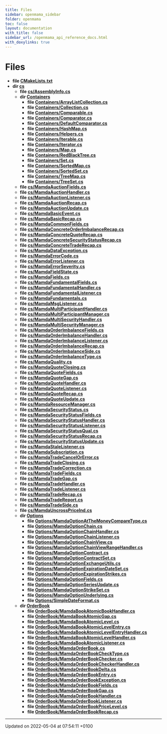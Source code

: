 ```yaml
---
title: Files
sidebar: openmama_sidebar
folder: openmama
toc: false
layout: documentation
with_title: false
sidebar_url: /openmama_api_reference_docs.html
with_doxylinks: true
---
```


# Files




* **file [CMakeLists.txt](CMakeLists_8txt.html#file-cmakelists.txt)** 
* **dir [cs](dir_4e4f46edf152d32654a17ae649564aeb.html#dir-cs)** 
    * **file [cs/AssemblyInfo.cs](AssemblyInfo_8cs.html#file-assemblyinfo.cs)** 
    * **dir [Containers](dir_cc26762c6619e730b032e1ed348b6d3b.html#dir-containers)** 
        * **file [Containers/ArrayListCollection.cs](ArrayListCollection_8cs.html#file-arraylistcollection.cs)** 
        * **file [Containers/Collection.cs](Collection_8cs.html#file-collection.cs)** 
        * **file [Containers/Comparable.cs](Comparable_8cs.html#file-comparable.cs)** 
        * **file [Containers/Comparator.cs](Comparator_8cs.html#file-comparator.cs)** 
        * **file [Containers/DefaultComparator.cs](DefaultComparator_8cs.html#file-defaultcomparator.cs)** 
        * **file [Containers/HashMap.cs](HashMap_8cs.html#file-hashmap.cs)** 
        * **file [Containers/Helpers.cs](Helpers_8cs.html#file-helpers.cs)** 
        * **file [Containers/Iterable.cs](Iterable_8cs.html#file-iterable.cs)** 
        * **file [Containers/Iterator.cs](Iterator_8cs.html#file-iterator.cs)** 
        * **file [Containers/Map.cs](Map_8cs.html#file-map.cs)** 
        * **file [Containers/RedBlackTree.cs](RedBlackTree_8cs.html#file-redblacktree.cs)** 
        * **file [Containers/Set.cs](Set_8cs.html#file-set.cs)** 
        * **file [Containers/SortedMap.cs](SortedMap_8cs.html#file-sortedmap.cs)** 
        * **file [Containers/SortedSet.cs](SortedSet_8cs.html#file-sortedset.cs)** 
        * **file [Containers/TreeMap.cs](TreeMap_8cs.html#file-treemap.cs)** 
        * **file [Containers/TreeSet.cs](TreeSet_8cs.html#file-treeset.cs)** 
    * **file [cs/MamdaAuctionFields.cs](MamdaAuctionFields_8cs.html#file-mamdaauctionfields.cs)** 
    * **file [cs/MamdaAuctionHandler.cs](MamdaAuctionHandler_8cs.html#file-mamdaauctionhandler.cs)** 
    * **file [cs/MamdaAuctionListener.cs](MamdaAuctionListener_8cs.html#file-mamdaauctionlistener.cs)** 
    * **file [cs/MamdaAuctionRecap.cs](MamdaAuctionRecap_8cs.html#file-mamdaauctionrecap.cs)** 
    * **file [cs/MamdaAuctionUpdate.cs](MamdaAuctionUpdate_8cs.html#file-mamdaauctionupdate.cs)** 
    * **file [cs/MamdaBasicEvent.cs](MamdaBasicEvent_8cs.html#file-mamdabasicevent.cs)** 
    * **file [cs/MamdaBasicRecap.cs](MamdaBasicRecap_8cs.html#file-mamdabasicrecap.cs)** 
    * **file [cs/MamdaCommonFields.cs](MamdaCommonFields_8cs.html#file-mamdacommonfields.cs)** 
    * **file [cs/MamdaConcreteOrderImbalanceRecap.cs](MamdaConcreteOrderImbalanceRecap_8cs.html#file-mamdaconcreteorderimbalancerecap.cs)** 
    * **file [cs/MamdaConcreteQuoteRecap.cs](MamdaConcreteQuoteRecap_8cs.html#file-mamdaconcretequoterecap.cs)** 
    * **file [cs/MamdaConcreteSecurityStatusRecap.cs](MamdaConcreteSecurityStatusRecap_8cs.html#file-mamdaconcretesecuritystatusrecap.cs)** 
    * **file [cs/MamdaConcreteTradeRecap.cs](MamdaConcreteTradeRecap_8cs.html#file-mamdaconcretetraderecap.cs)** 
    * **file [cs/MamdaDataException.cs](MamdaDataException_8cs.html#file-mamdadataexception.cs)** 
    * **file [cs/MamdaErrorCode.cs](MamdaErrorCode_8cs.html#file-mamdaerrorcode.cs)** 
    * **file [cs/MamdaErrorListener.cs](MamdaErrorListener_8cs.html#file-mamdaerrorlistener.cs)** 
    * **file [cs/MamdaErrorSeverity.cs](MamdaErrorSeverity_8cs.html#file-mamdaerrorseverity.cs)** 
    * **file [cs/MamdaFieldState.cs](MamdaFieldState_8cs.html#file-mamdafieldstate.cs)** 
    * **file [cs/MamdaFields.cs](MamdaFields_8cs.html#file-mamdafields.cs)** 
    * **file [cs/MamdaFundamentalFields.cs](MamdaFundamentalFields_8cs.html#file-mamdafundamentalfields.cs)** 
    * **file [cs/MamdaFundamentalHandler.cs](MamdaFundamentalHandler_8cs.html#file-mamdafundamentalhandler.cs)** 
    * **file [cs/MamdaFundamentalListener.cs](MamdaFundamentalListener_8cs.html#file-mamdafundamentallistener.cs)** 
    * **file [cs/MamdaFundamentals.cs](MamdaFundamentals_8cs.html#file-mamdafundamentals.cs)** 
    * **file [cs/MamdaMsgListener.cs](MamdaMsgListener_8cs.html#file-mamdamsglistener.cs)** 
    * **file [cs/MamdaMultiParticipantHandler.cs](MamdaMultiParticipantHandler_8cs.html#file-mamdamultiparticipanthandler.cs)** 
    * **file [cs/MamdaMultiParticipantManager.cs](MamdaMultiParticipantManager_8cs.html#file-mamdamultiparticipantmanager.cs)** 
    * **file [cs/MamdaMultiSecurityHandler.cs](MamdaMultiSecurityHandler_8cs.html#file-mamdamultisecurityhandler.cs)** 
    * **file [cs/MamdaMultiSecurityManager.cs](MamdaMultiSecurityManager_8cs.html#file-mamdamultisecuritymanager.cs)** 
    * **file [cs/MamdaOrderImbalanceFields.cs](MamdaOrderImbalanceFields_8cs.html#file-mamdaorderimbalancefields.cs)** 
    * **file [cs/MamdaOrderImbalanceHandler.cs](MamdaOrderImbalanceHandler_8cs.html#file-mamdaorderimbalancehandler.cs)** 
    * **file [cs/MamdaOrderImbalanceListener.cs](MamdaOrderImbalanceListener_8cs.html#file-mamdaorderimbalancelistener.cs)** 
    * **file [cs/MamdaOrderImbalanceRecap.cs](MamdaOrderImbalanceRecap_8cs.html#file-mamdaorderimbalancerecap.cs)** 
    * **file [cs/MamdaOrderImbalanceSide.cs](MamdaOrderImbalanceSide_8cs.html#file-mamdaorderimbalanceside.cs)** 
    * **file [cs/MamdaOrderImbalanceType.cs](MamdaOrderImbalanceType_8cs.html#file-mamdaorderimbalancetype.cs)** 
    * **file [cs/MamdaQuality.cs](MamdaQuality_8cs.html#file-mamdaquality.cs)** 
    * **file [cs/MamdaQuoteClosing.cs](MamdaQuoteClosing_8cs.html#file-mamdaquoteclosing.cs)** 
    * **file [cs/MamdaQuoteFields.cs](MamdaQuoteFields_8cs.html#file-mamdaquotefields.cs)** 
    * **file [cs/MamdaQuoteGap.cs](MamdaQuoteGap_8cs.html#file-mamdaquotegap.cs)** 
    * **file [cs/MamdaQuoteHandler.cs](MamdaQuoteHandler_8cs.html#file-mamdaquotehandler.cs)** 
    * **file [cs/MamdaQuoteListener.cs](MamdaQuoteListener_8cs.html#file-mamdaquotelistener.cs)** 
    * **file [cs/MamdaQuoteRecap.cs](MamdaQuoteRecap_8cs.html#file-mamdaquoterecap.cs)** 
    * **file [cs/MamdaQuoteUpdate.cs](MamdaQuoteUpdate_8cs.html#file-mamdaquoteupdate.cs)** 
    * **file [cs/MamdaResourceManager.cs](MamdaResourceManager_8cs.html#file-mamdaresourcemanager.cs)** 
    * **file [cs/MamdaSecurityStatus.cs](MamdaSecurityStatus_8cs.html#file-mamdasecuritystatus.cs)** 
    * **file [cs/MamdaSecurityStatusFields.cs](MamdaSecurityStatusFields_8cs.html#file-mamdasecuritystatusfields.cs)** 
    * **file [cs/MamdaSecurityStatusHandler.cs](MamdaSecurityStatusHandler_8cs.html#file-mamdasecuritystatushandler.cs)** 
    * **file [cs/MamdaSecurityStatusListener.cs](MamdaSecurityStatusListener_8cs.html#file-mamdasecuritystatuslistener.cs)** 
    * **file [cs/MamdaSecurityStatusQual.cs](MamdaSecurityStatusQual_8cs.html#file-mamdasecuritystatusqual.cs)** 
    * **file [cs/MamdaSecurityStatusRecap.cs](MamdaSecurityStatusRecap_8cs.html#file-mamdasecuritystatusrecap.cs)** 
    * **file [cs/MamdaSecurityStatusUpdate.cs](MamdaSecurityStatusUpdate_8cs.html#file-mamdasecuritystatusupdate.cs)** 
    * **file [cs/MamdaStaleListener.cs](MamdaStaleListener_8cs.html#file-mamdastalelistener.cs)** 
    * **file [cs/MamdaSubscription.cs](MamdaSubscription_8cs.html#file-mamdasubscription.cs)** 
    * **file [cs/MamdaTradeCancelOrError.cs](MamdaTradeCancelOrError_8cs.html#file-mamdatradecancelorerror.cs)** 
    * **file [cs/MamdaTradeClosing.cs](MamdaTradeClosing_8cs.html#file-mamdatradeclosing.cs)** 
    * **file [cs/MamdaTradeCorrection.cs](MamdaTradeCorrection_8cs.html#file-mamdatradecorrection.cs)** 
    * **file [cs/MamdaTradeFields.cs](MamdaTradeFields_8cs.html#file-mamdatradefields.cs)** 
    * **file [cs/MamdaTradeGap.cs](MamdaTradeGap_8cs.html#file-mamdatradegap.cs)** 
    * **file [cs/MamdaTradeHandler.cs](MamdaTradeHandler_8cs.html#file-mamdatradehandler.cs)** 
    * **file [cs/MamdaTradeListener.cs](MamdaTradeListener_8cs.html#file-mamdatradelistener.cs)** 
    * **file [cs/MamdaTradeRecap.cs](MamdaTradeRecap_8cs.html#file-mamdatraderecap.cs)** 
    * **file [cs/MamdaTradeReport.cs](MamdaTradeReport_8cs.html#file-mamdatradereport.cs)** 
    * **file [cs/MamdaTradeSide.cs](MamdaTradeSide_8cs.html#file-mamdatradeside.cs)** 
    * **file [cs/MamdaUncrossPriceInd.cs](MamdaUncrossPriceInd_8cs.html#file-mamdauncrosspriceind.cs)** 
    * **dir [Options](dir_ceb9191ea9fd20b2b070e24717e67db7.html#dir-options)** 
        * **file [Options/MamdaOptionAtTheMoneyCompareType.cs](MamdaOptionAtTheMoneyCompareType_8cs.html#file-mamdaoptionatthemoneycomparetype.cs)** 
        * **file [Options/MamdaOptionChain.cs](MamdaOptionChain_8cs.html#file-mamdaoptionchain.cs)** 
        * **file [Options/MamdaOptionChainHandler.cs](MamdaOptionChainHandler_8cs.html#file-mamdaoptionchainhandler.cs)** 
        * **file [Options/MamdaOptionChainListener.cs](MamdaOptionChainListener_8cs.html#file-mamdaoptionchainlistener.cs)** 
        * **file [Options/MamdaOptionChainView.cs](MamdaOptionChainView_8cs.html#file-mamdaoptionchainview.cs)** 
        * **file [Options/MamdaOptionChainViewRangeHandler.cs](MamdaOptionChainViewRangeHandler_8cs.html#file-mamdaoptionchainviewrangehandler.cs)** 
        * **file [Options/MamdaOptionContract.cs](MamdaOptionContract_8cs.html#file-mamdaoptioncontract.cs)** 
        * **file [Options/MamdaOptionContractSet.cs](MamdaOptionContractSet_8cs.html#file-mamdaoptioncontractset.cs)** 
        * **file [Options/MamdaOptionExchangeUtils.cs](MamdaOptionExchangeUtils_8cs.html#file-mamdaoptionexchangeutils.cs)** 
        * **file [Options/MamdaOptionExpirationDateSet.cs](MamdaOptionExpirationDateSet_8cs.html#file-mamdaoptionexpirationdateset.cs)** 
        * **file [Options/MamdaOptionExpirationStrikes.cs](MamdaOptionExpirationStrikes_8cs.html#file-mamdaoptionexpirationstrikes.cs)** 
        * **file [Options/MamdaOptionFields.cs](MamdaOptionFields_8cs.html#file-mamdaoptionfields.cs)** 
        * **file [Options/MamdaOptionSeriesUpdate.cs](MamdaOptionSeriesUpdate_8cs.html#file-mamdaoptionseriesupdate.cs)** 
        * **file [Options/MamdaOptionStrikeSet.cs](MamdaOptionStrikeSet_8cs.html#file-mamdaoptionstrikeset.cs)** 
        * **file [Options/MamdaOptionUnderlying.cs](MamdaOptionUnderlying_8cs.html#file-mamdaoptionunderlying.cs)** 
        * **file [Options/SimpleDateFormat.cs](SimpleDateFormat_8cs.html#file-simpledateformat.cs)** 
    * **dir [OrderBook](dir_5348ce1501fb89ce1e99f2def2fa8734.html#dir-orderbook)** 
        * **file [OrderBook/MamdaBookAtomicBookHandler.cs](MamdaBookAtomicBookHandler_8cs.html#file-mamdabookatomicbookhandler.cs)** 
        * **file [OrderBook/MamdaBookAtomicGap.cs](MamdaBookAtomicGap_8cs.html#file-mamdabookatomicgap.cs)** 
        * **file [OrderBook/MamdaBookAtomicLevel.cs](MamdaBookAtomicLevel_8cs.html#file-mamdabookatomiclevel.cs)** 
        * **file [OrderBook/MamdaBookAtomicLevelEntry.cs](MamdaBookAtomicLevelEntry_8cs.html#file-mamdabookatomiclevelentry.cs)** 
        * **file [OrderBook/MamdaBookAtomicLevelEntryHandler.cs](MamdaBookAtomicLevelEntryHandler_8cs.html#file-mamdabookatomiclevelentryhandler.cs)** 
        * **file [OrderBook/MamdaBookAtomicLevelHandler.cs](MamdaBookAtomicLevelHandler_8cs.html#file-mamdabookatomiclevelhandler.cs)** 
        * **file [OrderBook/MamdaBookAtomicListener.cs](MamdaBookAtomicListener_8cs.html#file-mamdabookatomiclistener.cs)** 
        * **file [OrderBook/MamdaOrderBook.cs](MamdaOrderBook_8cs.html#file-mamdaorderbook.cs)** 
        * **file [OrderBook/MamdaOrderBookCheckType.cs](MamdaOrderBookCheckType_8cs.html#file-mamdaorderbookchecktype.cs)** 
        * **file [OrderBook/MamdaOrderBookChecker.cs](MamdaOrderBookChecker_8cs.html#file-mamdaorderbookchecker.cs)** 
        * **file [OrderBook/MamdaOrderBookCheckerHandler.cs](MamdaOrderBookCheckerHandler_8cs.html#file-mamdaorderbookcheckerhandler.cs)** 
        * **file [OrderBook/MamdaOrderBookDelta.cs](MamdaOrderBookDelta_8cs.html#file-mamdaorderbookdelta.cs)** 
        * **file [OrderBook/MamdaOrderBookEntry.cs](MamdaOrderBookEntry_8cs.html#file-mamdaorderbookentry.cs)** 
        * **file [OrderBook/MamdaOrderBookException.cs](MamdaOrderBookException_8cs.html#file-mamdaorderbookexception.cs)** 
        * **file [OrderBook/MamdaOrderBookFields.cs](MamdaOrderBookFields_8cs.html#file-mamdaorderbookfields.cs)** 
        * **file [OrderBook/MamdaOrderBookGap.cs](MamdaOrderBookGap_8cs.html#file-mamdaorderbookgap.cs)** 
        * **file [OrderBook/MamdaOrderBookHandler.cs](MamdaOrderBookHandler_8cs.html#file-mamdaorderbookhandler.cs)** 
        * **file [OrderBook/MamdaOrderBookListener.cs](MamdaOrderBookListener_8cs.html#file-mamdaorderbooklistener.cs)** 
        * **file [OrderBook/MamdaOrderBookPriceLevel.cs](MamdaOrderBookPriceLevel_8cs.html#file-mamdaorderbookpricelevel.cs)** 
        * **file [OrderBook/MamdaOrderBookRecap.cs](MamdaOrderBookRecap_8cs.html#file-mamdaorderbookrecap.cs)** 



-------------------------------

Updated on 2022-05-04 at 07:54:11 +0100
